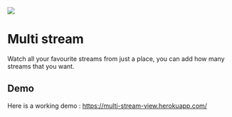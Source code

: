 ![](https://repository-images.githubusercontent.com/292463980/42589100-f46b-11ea-9a29-f96eabf9b88c)
# Multi stream
Watch all your favourite streams from just a place, you can add how many streams that you want.
## Demo
Here is a working demo : https://multi-stream-view.herokuapp.com/
